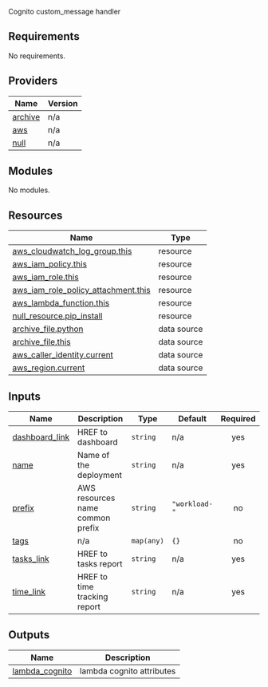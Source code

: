 <!-- BEGIN_TF_DOCS -->
Cognito custom\_message handler

## Requirements

No requirements.

## Providers

| Name | Version |
|------|---------|
| <a name="provider_archive"></a> [archive](#provider\_archive) | n/a |
| <a name="provider_aws"></a> [aws](#provider\_aws) | n/a |
| <a name="provider_null"></a> [null](#provider\_null) | n/a |

## Modules

No modules.

## Resources

| Name | Type |
|------|------|
| [aws_cloudwatch_log_group.this](https://registry.terraform.io/providers/hashicorp/aws/latest/docs/resources/cloudwatch_log_group) | resource |
| [aws_iam_policy.this](https://registry.terraform.io/providers/hashicorp/aws/latest/docs/resources/iam_policy) | resource |
| [aws_iam_role.this](https://registry.terraform.io/providers/hashicorp/aws/latest/docs/resources/iam_role) | resource |
| [aws_iam_role_policy_attachment.this](https://registry.terraform.io/providers/hashicorp/aws/latest/docs/resources/iam_role_policy_attachment) | resource |
| [aws_lambda_function.this](https://registry.terraform.io/providers/hashicorp/aws/latest/docs/resources/lambda_function) | resource |
| [null_resource.pip_install](https://registry.terraform.io/providers/hashicorp/null/latest/docs/resources/resource) | resource |
| [archive_file.python](https://registry.terraform.io/providers/hashicorp/archive/latest/docs/data-sources/file) | data source |
| [archive_file.this](https://registry.terraform.io/providers/hashicorp/archive/latest/docs/data-sources/file) | data source |
| [aws_caller_identity.current](https://registry.terraform.io/providers/hashicorp/aws/latest/docs/data-sources/caller_identity) | data source |
| [aws_region.current](https://registry.terraform.io/providers/hashicorp/aws/latest/docs/data-sources/region) | data source |

## Inputs

| Name | Description | Type | Default | Required |
|------|-------------|------|---------|:--------:|
| <a name="input_dashboard_link"></a> [dashboard\_link](#input\_dashboard\_link) | HREF to dashboard | `string` | n/a | yes |
| <a name="input_name"></a> [name](#input\_name) | Name of the deployment | `string` | n/a | yes |
| <a name="input_prefix"></a> [prefix](#input\_prefix) | AWS resources name common prefix | `string` | `"workload-"` | no |
| <a name="input_tags"></a> [tags](#input\_tags) | n/a | `map(any)` | `{}` | no |
| <a name="input_tasks_link"></a> [tasks\_link](#input\_tasks\_link) | HREF to tasks report | `string` | n/a | yes |
| <a name="input_time_link"></a> [time\_link](#input\_time\_link) | HREF to time tracking report | `string` | n/a | yes |

## Outputs

| Name | Description |
|------|-------------|
| <a name="output_lambda_cognito"></a> [lambda\_cognito](#output\_lambda\_cognito) | lambda cognito attributes |
<!-- END_TF_DOCS -->